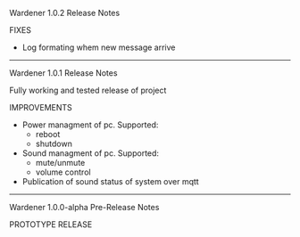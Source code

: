 Wardener 1.0.2 Release Notes

FIXES

- Log formating whem new message arrive

---

Wardener 1.0.1 Release Notes

Fully working and tested release of project

IMPROVEMENTS

- Power managment of pc. Supported:
  - reboot
  - shutdown
- Sound managment of pc. Supported:
  - mute/unmute
  - volume control
- Publication of sound status of system over mqtt

---

Wardener 1.0.0-alpha Pre-Release Notes

PROTOTYPE RELEASE
